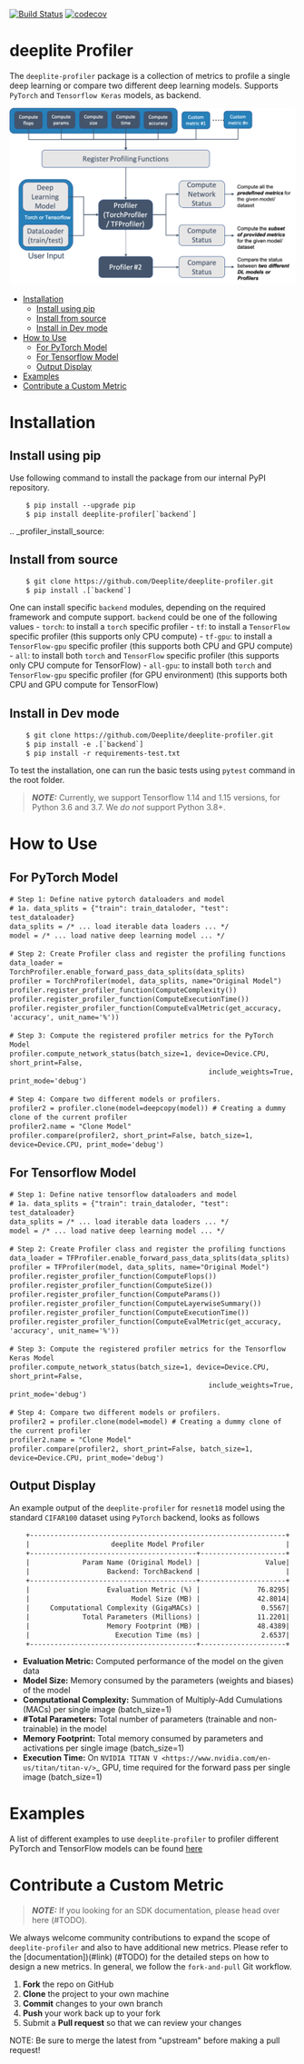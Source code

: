 [![Build Status](https://travis-ci.com/Deeplite/deeplite-profiler.svg?token=KrazyWqBHDFfVzGZSU9X&branch=main)](https://travis-ci.com/Deeplite/deeplite-profiler) [![codecov](https://codecov.io/gh/Deeplite/deeplite-profiler/branch/main/graph/badge.svg?token=0OFOFTV3WZ)](https://codecov.io/gh/Deeplite/deeplite-profiler)

# deeplite Profiler

The `deeplite-profiler` package is a collection of metrics to profile a single deep learning or compare two different deep learning models. Supports `PyTorch` and `Tensorflow Keras` models, as backend.

<p align="center">
  <img src="profiler.png" />
</p>

* [Installation](#Installation)
    * [Install using pip](#Install-using-pip)
    * [Install from source](#Install-from-source)
    * [Install in Dev mode](#Install-in-dev-mode)
* [How to Use](#How-to-Use)
    * [For PyTorch Model](#For-pytorch-Model)
    * [For Tensorflow Model](#For-Tensorflow-Model)
    * [Output Display](#FOutput-Display)
* [Examples](#Examples)
* [Contribute a Custom Metric](#Contribute-a-Custom-Metric)


# Installation

## Install using pip

Use following command to install the package from our internal PyPI repository. 

```
    $ pip install --upgrade pip
    $ pip install deeplite-profiler[`backend`]
```

.. _profiler_install_source:

## Install from source

```
    $ git clone https://github.com/Deeplite/deeplite-profiler.git
    $ pip install .[`backend`]
```

One can install specific ``backend`` modules, depending on the required framework and compute support. ``backend`` could be one of the following values
    - ``torch``: to install a ``torch`` specific profiler
    - ``tf``: to install a ``TensorFlow`` specific profiler (this supports only CPU compute)
    - ``tf-gpu``: to install a ``TensorFlow-gpu`` specific profiler (this supports both CPU and GPU compute)
    - ``all``: to install both ``torch`` and ``TensorFlow`` specific profiler (this supports only CPU compute for TensorFlow)
    - ``all-gpu``: to install both ``torch`` and ``TensorFlow-gpu`` specific profiler (for GPU environment) (this supports both CPU and GPU compute for TensorFlow)


## Install in Dev mode

```
    $ git clone https://github.com/Deeplite/deeplite-profiler.git
    $ pip install -e .[`backend`]
    $ pip install -r requirements-test.txt
```

To test the installation, one can run the basic tests using `pytest` command in the root folder.

> **_NOTE:_**  Currently, we support Tensorflow 1.14 and 1.15 versions, for Python 3.6 and 3.7. We _do not_ support Python 3.8+.


# How to Use

## For PyTorch Model

```
# Step 1: Define native pytorch dataloaders and model
# 1a. data_splits = {"train": train_dataloder, "test": test_dataloader}
data_splits = /* ... load iterable data loaders ... */
model = /* ... load native deep learning model ... */

# Step 2: Create Profiler class and register the profiling functions
data_loader = TorchProfiler.enable_forward_pass_data_splits(data_splits)
profiler = TorchProfiler(model, data_splits, name="Original Model")
profiler.register_profiler_function(ComputeComplexity())
profiler.register_profiler_function(ComputeExecutionTime())
profiler.register_profiler_function(ComputeEvalMetric(get_accuracy, 'accuracy', unit_name='%'))

# Step 3: Compute the registered profiler metrics for the PyTorch Model
profiler.compute_network_status(batch_size=1, device=Device.CPU, short_print=False,
                                                 include_weights=True, print_mode='debug')

# Step 4: Compare two different models or profilers.
profiler2 = profiler.clone(model=deepcopy(model)) # Creating a dummy clone of the current profiler
profiler2.name = "Clone Model"
profiler.compare(profiler2, short_print=False, batch_size=1, device=Device.CPU, print_mode='debug')
```

## For Tensorflow Model

```
# Step 1: Define native tensorflow dataloaders and model
# 1a. data_splits = {"train": train_dataloder, "test": test_dataloader}
data_splits = /* ... load iterable data loaders ... */
model = /* ... load native deep learning model ... */

# Step 2: Create Profiler class and register the profiling functions
data_loader = TFProfiler.enable_forward_pass_data_splits(data_splits)
profiler = TFProfiler(model, data_splits, name="Original Model")
profiler.register_profiler_function(ComputeFlops())
profiler.register_profiler_function(ComputeSize())
profiler.register_profiler_function(ComputeParams())
profiler.register_profiler_function(ComputeLayerwiseSummary())
profiler.register_profiler_function(ComputeExecutionTime())
profiler.register_profiler_function(ComputeEvalMetric(get_accuracy, 'accuracy', unit_name='%'))

# Step 3: Compute the registered profiler metrics for the Tensorflow Keras Model
profiler.compute_network_status(batch_size=1, device=Device.CPU, short_print=False,
                                                 include_weights=True, print_mode='debug')

# Step 4: Compare two different models or profilers.
profiler2 = profiler.clone(model=model) # Creating a dummy clone of the current profiler
profiler2.name = "Clone Model"
profiler.compare(profiler2, short_print=False, batch_size=1, device=Device.CPU, print_mode='debug')
```

## Output Display

An example output of the ``deeplite-profiler`` for ``resnet18`` model using the standard ``CIFAR100`` dataset using ``PyTorch`` backend, looks as follows

```
    +---------------------------------------------------------------+
    |                    deeplite Model Profiler                    |
    +-----------------------------------------+---------------------+
    |             Param Name (Original Model) |                Value|
    |                   Backend: TorchBackend |                     |
    +-----------------------------------------+---------------------+
    |                   Evaluation Metric (%) |              76.8295|
    |                         Model Size (MB) |              42.8014|
    |     Computational Complexity (GigaMACs) |               0.5567|
    |             Total Parameters (Millions) |              11.2201|
    |                   Memory Footprint (MB) |              48.4389|
    |                     Execution Time (ms) |               2.6537|
    +-----------------------------------------+---------------------+
```

- **Evaluation Metric:** Computed performance of the model on the given data
- **Model Size:** Memory consumed by the parameters (weights and biases) of the model
- **Computational Complexity:** Summation of Multiply-Add Cumulations (MACs) per single image (batch_size=1)
- **#Total Parameters:** Total number of parameters (trainable and non-trainable) in the model
- **Memory Footprint:** Total memory consumed by parameters and activations per single image (batch_size=1)
- **Execution Time:** On `NVIDIA TITAN V <https://www.nvidia.com/en-us/titan/titan-v/>`_ GPU, time required for the forward pass per single image (batch_size=1)

# Examples

A list of different examples to use ``deeplite-profiler`` to profiler different PyTorch and TensorFlow models can be found [here](./examples) 


# Contribute a Custom Metric

> **_NOTE:_**  If you looking for an SDK documentation, please head over here (#TODO).

We always welcome community contributions to expand the scope of `deeplite-profiler` and also to have additional new metrics. Please refer to the [documentation])(#link) (#TODO) for the detailed steps on how to design a new metrics. In general, we follow the `fork-and-pull` Git workflow.

 1. **Fork** the repo on GitHub
 2. **Clone** the project to your own machine
 3. **Commit** changes to your own branch
 4. **Push** your work back up to your fork
 5. Submit a **Pull request** so that we can review your changes

NOTE: Be sure to merge the latest from "upstream" before making a pull request!
